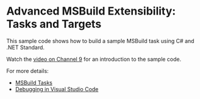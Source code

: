 Advanced MSBuild Extensibility: Tasks and Targets
=================================================

This sample code shows how to build a sample MSBuild task using C# and .NET Standard.

Watch the [video on Channel 9][video-link] for an introduction to the sample code.

[video-link]: https://channel9.msdn.com/Shows/Code-Conversations/Advanced-MSBuild-Extensibility-with-Nate-McMaster

For more details:

 - [MSBuild Tasks](https://docs.microsoft.com/en-us/visualstudio/msbuild/msbuild-tasks)
 - [Debugging in Visual Studio Code](https://code.visualstudio.com/docs/editor/debugging)
